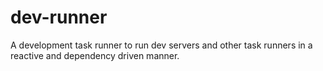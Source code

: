# dev-runner
A development task runner to run dev servers and other task runners in a reactive and dependency driven manner.
